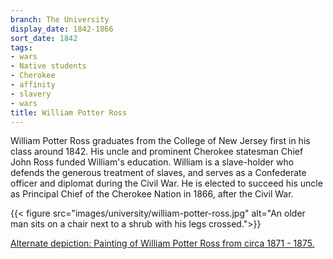 ```yaml
---
branch: The University
display_date: 1842-1866
sort_date: 1842
tags:
- wars
- Native students
- Cherokee
- affinity
- slavery
- wars
title: William Potter Ross
---
```


William Potter Ross graduates from the College of New Jersey first in his class around 1842. His uncle and prominent Cherokee statesman Chief John Ross funded William's education. William is a slave-holder who defends the generous treatment of slaves, and serves as a Confederate officer and diplomat during the Civil War. He is elected to succeed his uncle as Principal Chief of the Cherokee Nation in 1866, after the Civil War.



{{< figure src="images/university/william-potter-ross.jpg" alt="An older man sits on a chair next to a shrub with his legs crossed.">}}


[Alternate depiction: Painting of William Potter Ross from circa 1871 - 1875.](https://dpul.princeton.edu/catalog/4t64gn466)
